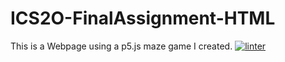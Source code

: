 # ICS2O-FinalAssignment-HTML
This is a Webpage using a p5.js maze game I created.
[![linter](https://github.com/JadonXia/ICS2O/FinalAssignment-HTML/workflows/linter/badge.svg)](https://github.com/marketplace/actions/super-linter)
